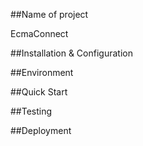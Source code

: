 ##Name of project

EcmaConnect

##Installation & Configuration

##Environment

##Quick Start

##Testing

##Deployment